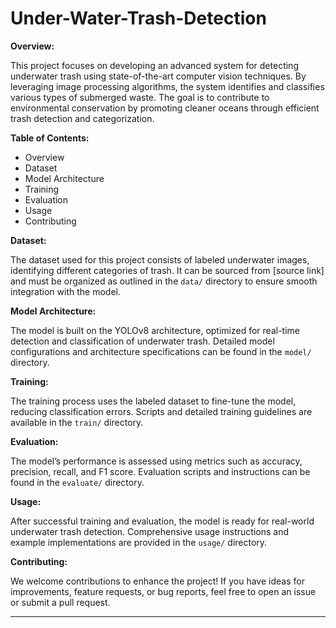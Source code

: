# Under-Water-Trash-Detection

**Overview:**

This project focuses on developing an advanced system for detecting underwater trash using state-of-the-art computer vision techniques. By leveraging image processing algorithms, the system identifies and classifies various types of submerged waste. The goal is to contribute to environmental conservation by promoting cleaner oceans through efficient trash detection and categorization.

**Table of Contents:**

- Overview
- Dataset
- Model Architecture
- Training
- Evaluation
- Usage
- Contributing

**Dataset:**

The dataset used for this project consists of labeled underwater images, identifying different categories of trash. It can be sourced from [source link] and must be organized as outlined in the `data/` directory to ensure smooth integration with the model.

**Model Architecture:**

The model is built on the YOLOv8 architecture, optimized for real-time detection and classification of underwater trash. Detailed model configurations and architecture specifications can be found in the `model/` directory.

**Training:**

The training process uses the labeled dataset to fine-tune the model, reducing classification errors. Scripts and detailed training guidelines are available in the `train/` directory.

**Evaluation:**

The model’s performance is assessed using metrics such as accuracy, precision, recall, and F1 score. Evaluation scripts and instructions can be found in the `evaluate/` directory.

**Usage:**

After successful training and evaluation, the model is ready for real-world underwater trash detection. Comprehensive usage instructions and example implementations are provided in the `usage/` directory.

**Contributing:**

We welcome contributions to enhance the project! If you have ideas for improvements, feature requests, or bug reports, feel free to open an issue or submit a pull request.

---

